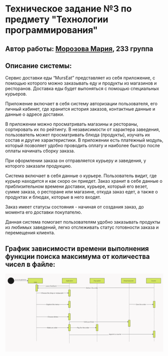 # Техническое задание №3 по предмету "Технологии программирования"

## Автор работы: [Морозова Мария](https://web.telegram.org/k/#@morozmarusik), 233 группа

## Описание системы:
Сервис доставки еды “MursEat” представляет из себя приложение, с помощью которого можно заказывать еду и продукты из магазинов и ресторанов. Доставка еды будет выпоняться с помощью специальных курьеров.

Приложение включает в себя систему авторизации пользователя, его личный кабинет, где хранится история заказов, контактные данные и данные о адресе доставки. 

В приложении можно просматривать магазины и рестораны, сортировать их по рейтингу. В независимости от характера заведения, пользователь может просматривать блюда (продукты), изучать их состав и другие характеристики.
В приложении есть платежный модуль, который позволяет удобно проводить оплату и наиболее быстро после оплаты начинать сборку заказа. 

При оформлении заказа он отправляется курьеру и заведения, у которого заказали продукцию. 

Система включает в себя данные о курьере. Пользователь видит, где курьер находится и как скоро он приедет.
Заказ хранит в себе данные о приблизительном времени доставки, курьере, который его везет, сумме заказа, о ресторане или магазине, откуда заказ едет, а также о продуктах и блюдах, которые в него входят.

Заказ имеет статусы состояния - начиная от создания заказ, до момента его доставки покупателю. 

Данная система помогает пользователям удобно заказывать продукты из любимых заведений, легко отслеживать статус готовности заказа и перемещения клиента.

## График зависимости времени выполнения функции поиска максимума от количества чисел в файле:

![Picture](https://github.com/Mary-Cat-77/tp3_Morozova/blob/main/Диаграмма%20последовательности.png)



